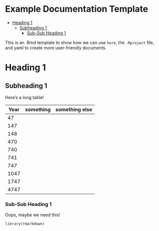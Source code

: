 Example Documentation Template
================

  - [Heading 1](#heading-1)
      - [Subheading 1](#subheading-1)
          - [Sub-Sub Heading 1](#sub-sub-heading-1)

This is an .Rmd template to show how we can use `here`, the `.Rproject`
file, and yaml to create more user-friendly documents.

# Heading 1

## Subheading 1

Here’s a long table\!

| Year | something | something else |
| ---- | --------- | -------------- |
| 47   |           |                |
| 147  |           |                |
| 148  |           |                |
| 470  |           |                |
| 740  |           |                |
| 741  |           |                |
| 747  |           |                |
| 1047 |           |                |
| 1747 |           |                |
| 4747 |           |                |

### Sub-Sub Heading 1

Oops, maybe we need this\!

``` r
library(rmarkdown)
```
